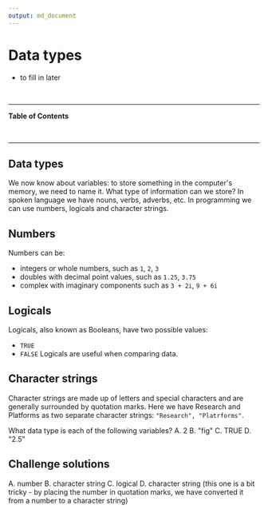 ```yaml
---
output: md_document
---
```



# Data types

<!--sec data-title="Learning Objectives" data-id="obj" data-show=true data-collapse=false ces-->

* to fill in later

<!--endsec-->

<br>

---

**Table of Contents**

<!-- toc -->

<br>

---

## Data types


We now know about variables: to store something in the computer's memory, we need to name it. What type of information can we store? In spoken language we have nouns, verbs, adverbs, etc. In programming we can use numbers, logicals and character strings. 
## Numbers

Numbers can be:
* integers or whole numbers, such as `1`, `2`, `3`
* doubles with decimal point values, such as `1.25`, `3.75`
* complex with imaginary components such as `3 + 2i`, `9 + 6i`

## Logicals

Logicals, also known as Booleans, have two possible values:
* `TRUE`
* `FALSE`
Logicals are useful when comparing data.

## Character strings

Character strings are made up of letters and special characters and are generally surrounded by quotation marks. Here we have Research and Platforms as two separate character strings: `"Research", "Platrforms"`.

<!--sec data-title="Challenge 1" data-id="ch1" data-show=true data-collapse=false ces-->

What data type is each of the following variables?
A. 2
B. "fig"
C. TRUE
D. "2.5"

<!--endsec-->

## Challenge solutions

<!--sec data-title="Solution to Challenge 1" data-id="ch1sol" data-show=true data-collapse=true ces-->

A. number
B. character string
C. logical
D. character string (this one is a bit tricky - by placing the number in quotation marks, we have converted it from a number to a character string)

<!--endsec-->
